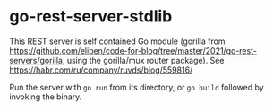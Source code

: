 # go-rest-server-stdlib
This REST server is self contained Go module (gorilla from https://github.com/eliben/code-for-blog/tree/master/2021/go-rest-servers/gorilla, using the gorilla/mux router package). See https://habr.com/ru/company/ruvds/blog/559816/

Run the server with `go run` from its directory, or `go build` followed by invoking the binary.
